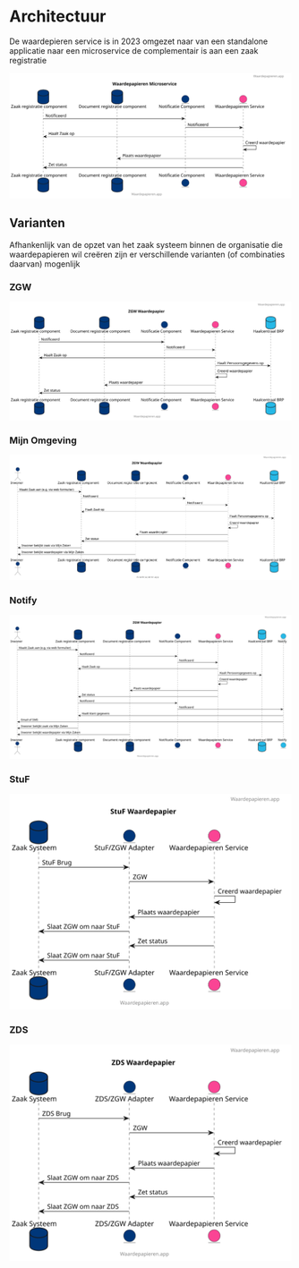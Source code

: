 # Architectuur

De waardepieren service is in 2023 omgezet naar van een standalone applicatie naar een microservice de complementair is aan een zaak registratie


![Microserviced Architecture](https://raw.githubusercontent.com/CommonGateway/WaardepapierenBundle/main/docs/microservice.svg)

## Varianten
Afhankenlijk van de opzet van het zaak systeem binnen de organisatie die waardepapieren wil creëren zijn er verschillende varianten (of combinaties daarvan) mogenlijk

### ZGW
![ZGW  Architecture](https://raw.githubusercontent.com/CommonGateway/WaardepapierenBundle/main/docs/zgw_waardepapier_klein.svg)

### Mijn Omgeving
![Mijn Omgeving  Architecture](https://raw.githubusercontent.com/CommonGateway/WaardepapierenBundle/main/docs/zgw_waardepapier_mijn-zaken.svg)


### Notify
![Notify  Architecture](https://raw.githubusercontent.com/CommonGateway/WaardepapierenBundle/main/docs/zgw_waardepapier_notify.svg)

### StuF
![Stuf  Architecture](https://raw.githubusercontent.com/CommonGateway/WaardepapierenBundle/main/docs/Stuf_waardepapier.svg)

### ZDS
![ZDS  Architecture](https://raw.githubusercontent.com/CommonGateway/WaardepapierenBundle/main/docs/zds_waardepapier.svg)
